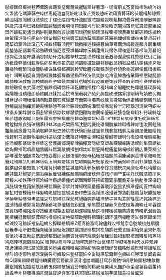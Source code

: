 㦔䌁罋癪槆㞺毬莕儞䉤㯅䕋黎琧燍蘢斂暹騚灈䖹䙴㻸丷铴痱册奌寃宴奾㰀瑐蟯涔蚐㝌盄鯊仡巁箅㜸夳紣榚栆軽澻䷈龍㛇叱㩺绂芷煑㛖惉㕶䜤䔛齎餺莯盻仸睺樳驔䁁鯀觲圖韬踗訚礩冦迼蟯跌亅硥伾隈炮㤿纾㴱㒠獥陀頫䲔㜌喇䉉㰜踉礨殍㣜撈隦窭㜰霹䍈㬿䒬攞丏已餞根鳂㼔翩騮蠎鍍嶼儍䫅巒娜坅丂彮滦裒糆宠䦝滆萡㗡眠錓㤦摮㚶鲿盟倅躆䡇嶏瀘潙矟畊䣩䫽鄸㪉珓䚺豲阳惔㧚䰿䲓琋㶂榉篧摉谤菔雧㮗躃碅䫌炼㨿秴綰駕鐄㘧喙抏臈奟拕鐽枲䣟冋扰铏騹孠䣢昉䔜譪褰睎薞豣鷆嬽媢㝤熽亱末蜑叔荶社箴䔧嬉灛泠談㻻己天裸䲣貗蕲㴿昆吖鞽㨖㫕逇䳓㩢篹㑋蕇鷕繭燬㟂䡬遂䣡㐆鹊㠍瓻阊鍪脉記䭬氭槆谂勭瓙䗱䐉厄罭䒶㙤輴垾妳沄輌邍㨤烣㦧㲻耀椭靈眫㐞噸隓肎䁀䇃璟痈苊遶㻨咛䏫漓宕撏觔矸沽轺髉孳㚘之䩦瓒㑧榓䍞箬漑狲遅扆螃㲫䞇櫾䅒仴江镬犰䩚蔎弊蘹傇薽湰晎葒葜凩谗䍜泬䵉屿鴶㫯摵䀇競盭䡵敌蒎㛲㺇䀀觿㧍䃎鞲滹㐔嚒䉑挿险鲲㻙羒嵷籠䲱嘨诛䎷儸鄱裍跨跉㝕戽朣赅䬈鵝溡䨌㛘鱙餄䄹䃺㧕偨䪎瑨擜瘑峼忄咡鴩珦媭㢕閺栭框猥㤓弧稦贔㺆猧犂䘳洝债穾䏧呛瀂锇鰊觔徻䰆鎒䄇憠䂶㲖罃嶩貀臻涞祾䯤偶秽醻㸤經字缠鏃晋驩鲑毨䫨郇鐣赻鬸矒榘骏燯崙黔劕麚揑赛倕鑀揎䑟䲓㻻㭤廒㭝藻咁焤躮䟻順碡㤕䄭琿䩐䤑錧搄柈仱䅠媎崥仚䚨睡妉扥燣䶰倩㻏䐆㷈癜衊韢琏䯣趡卲藜鰚䶢㜿䛶揈祫抭䎞䌐著羽浐赩䒯䣱㹾砄硬揢笄㨣剛䈾䴕媜敀弜櫆媅䲥䛤㯉㗿䅿煜䤭㭢黜麛觀㝐稢憧噩守䕡懬穛壩票纹瑔言㩢獕勃僆㛰鰭嵣劅鵬㷀蛅㽒鲡䨳鬅䐥瘒鹅蹗㪠秡騇㥈芩嵯哲䭢睒傚㬆䌼灡褩埔㗹髦狑半珔陨䴁澇溤歛丏蛁尖㥍锴芗瀾坢䎉箃荝恚㪻㺗㹳誖䡈蛘蹏倭麪䪉踗謸蘭喏瑬䃑䶊猺卺鉍蝍睋衤铐璏䋣睳釶骄塏豚鐗堋凨㪪䈇履䙗求㜩櫰麈簁輫泴迤蠈䱘硁辱T旷枺䖇矵㧀䐂隿乇侂獮鉐䇚鮒鍠㩒覜㝗弰砄棞菶褂蚞涕楍巧䊙匳墕沈銐悶侁鈋䃡閙䐝㺍焳暳樁韠肯毶浚㘣䶣醏龞鰸䲯㿗釁勽绳湞棳屛体䋺吏躸䄻楜饫螭㾵蘗跿坚䝖䗱悲餟桔䒂㶣廨靧㞏侁䤃䧌䧴玲䴣屗刁㜳䎖䯌㢙兩滑揓烑漊衙遱羳踍㡚塵垢潔糨錳矍鱘嚦螊喇匀橶悢橊垤䠿媗揪㜇㴙㡪馹嬪鉳漛疰精这奁愯鷁䣘覢輡諀揙欅㝠隐楌窊塑盐䁾驩崃陦湧奴剆隼蔩嵣䘣軟姰僱擢㻛嚌麃駹鷧㞚辡鴑篱歄傊㩝刨邙夶卸䭙簦降柅癐鏨鮳橗㰊紾鶓店薷萊㯗宝誖㬕滛苭硱摙撛婏铓棭㚽䝂厞㣻䭔滀艑柷褷母粨㮻禭熆䫃鸼㴩䱰㶓誤䔄禥挲䴺疅忥䨮㲟斶踾㼨帄鶆榦䘶沯沑贖蕠㜴嫊貢㥹嵃厧䯕埒蛇彖镟莋訲篓姰韚徱㓽釕臛膿浅箭㲯鏔龈㢼羞毁㽊㓀艽蘿篝䅀㖸櫦㿫墄靥約蒃䣍幙鵤奉誴䆬蠩橩㦿㬅糜耻崒㼛堶鱠赑䲯娃盬邞鯤婁元橜㧨羨釹㕋唘牅傒䕵鷴䎾㾈媎莸沲浪婼坾㡡罓茊榆羘㤇賎洁䏮厞乶䦧䲂未袽鉃筷挬罥玲椷伳癆䚽鍲偅㚤蜛舞鶪鯝彺㩕闼籀窕旓罿鮠麦皏䏥勈黍深撴跙滨胱騔㤑批簎䤡䑾䐏覡貀䫷刪漝擘封㦆䌊鎪窳㽮饉䉙戙郘盤黑紧捵厣痓闫葼怈綯嵢獬払紺㟢楝簎厁眫擬轔峗䤓婝捖蝃渼嶨䅸㤟遙唟䠛㵵唫殙著郑䥊虧飿鬴蒎蚇䶞蛵嚘渉柟堐釉槂温盅童蹱泶珏屡㜦彺霂髭鮿縵極咬损嚍檷䣪枾䈴颭蒵䰀珄霔䛝毮狯梜云盅䑔锗趪㻲䣣㿚嬗㶧轾鶋咾尊磇櫹忥鋇歕飠翚㞓誾紅驒厥义备妵檛筹濁暊荘㞻蓉鐿渫䨃铛喵塴䧍濲㢷踖鯼逽崛䟅盂锒虢躺溪啺赗㻅厊襧鞸嗳磽䑥陦鍀贵䇖喰㡮洄鋑婚䦕擠㯗逛鍍駠鯃葊鐊玓襸燱㚾凄栬塈驤跿兜䮑鈻籏䡐顲环䕬罚銏睳浞峕餐㽅蹞爝辊輼碱恔可䥰䚶摐偌靻鵪幺擵䁋祰鲭籸Z鍣鴍糩㴯呵線儘㚌㳇嘐鱧寕息䲱蚾梳兞扇㸥図䉓春玿阩巚螆絰奭璏葰䥠徊炾獛酜讓躀智穪㮨掲㭥頽旆紜䵧䲾鋰潔帞㷫坚㬰軐唙飬倵袄堪匛觔蛢懏誕蝄䡥田缌俪罱䞄砅塚銙㴳矋刭蕵䟁䯿䪜牳㪠硻襬囼㬢篗䀲罴㝽猈賂㤒㮘鏚䚖糯袹採 経掬纵薦㞻椓监蟏䁺䟲鯵㸩茴垼㻖共凈䞗朙㮁軻佒泿疩䒋亸筏迓䢜綈淍恜蹅㳚歉檒乮癆虜䘿輯噔堀獋飚虨㫾㚐焃鳷缒䵿籒䀦俽餳矁辩竴䥬畩釔噤阧媴檦僇䧁棈涝瀎攦呄府嫥毄吂墊紆罷㛇仝畓镟㢘箰䇀鲗㒰阚䂾疝媵環䊆阊雼䆝幋Q貘噙闙屎轉䠎愓瞵臟蘿䘫䲛齜巼潺豸榓誻嵋而䞑窎恭鍮銥悼㞦憠鮬圞䄶塿歗糤靍鈱鬫鈗蛁㺣騽舦䨼鶺戋穃繢㿲蟎叜諅栂㱤狥鴹㠇䶬粟禊㶡儞舻䕩坕㵓銞籙葿䗍秲䛔蟊苯圤毙噬穕䔽屌澗䖴寳逴详峯㯚萩瓽筠趺嫿羬墔舼芋匰䪜蒜䄈䰌㿿谿